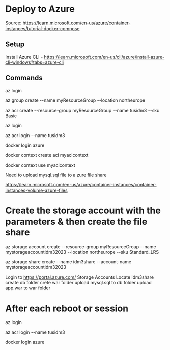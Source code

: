 # Deploy to Azure

Source: https://learn.microsoft.com/en-us/azure/container-instances/tutorial-docker-compose


## Setup

Install Azure CLI - https://learn.microsoft.com/en-us/cli/azure/install-azure-cli-windows?tabs=azure-cli



## Commands 


az login

az group create --name myResourceGroup --location northeurope

az acr create --resource-group myResourceGroup --name tusidm3 --sku Basic




az login

az acr login --name tusidm3


docker login azure

docker context create aci myacicontext

docker context use myacicontext

Need to upload mysql.sql file to a zure file share 

https://learn.microsoft.com/en-us/azure/container-instances/container-instances-volume-azure-files



# Create the storage account with the parameters & then create the file share
az storage account create --resource-group myResourceGroup --name mystorageaccountidm32023 --location northeurope --sku Standard_LRS


az storage share create --name idm3share --account-name mystorageaccountidm32023

Login to https://portal.azure.com/
Storage Accounts 
Locate idm3share
create db folder
crete war folder
upload mysql.sql to db folder
upload app.war to war folder





# After each reboot or session

az login

az acr login --name tusidm3


docker login azure
